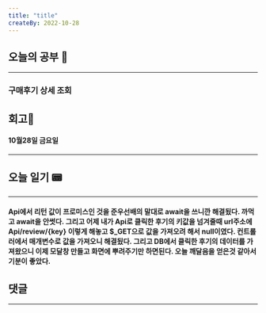 ```yaml
---
title: "title"
createBy: 2022-10-28
---
```

## 오늘의 공부 🎉
---
### 구매후기 상세 조회

## 회고🎇
#### 10월28일 금요일
---
#### 

## 오늘 일기 📟
---
#### Api에서 리턴 값이 프로미스인 것을 준우선배의 말대로 await을 쓰니깐 해결됬다. 까먹고 await을 안썻다. 그리고 어제 내가 Api로 클릭한 후기의 키값을 넘겨줄때 url주소에 Api/review/{key} 이렇게 해놓고 $_GET으로 값을 가져오려 해서 null이였다. 컨트롤러에서 매개변수로 값을 가져오니 해결됬다. 그리고 DB에서 클릭한 후기의 데이터를 가져왔으니 이제 모달창 만들고 화면에 뿌려주기만 하면된다. 오늘 깨달음을 얻은것 같아서 기분이 좋았다.
## 댓글
---

<Comment />